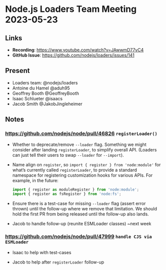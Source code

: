 # Node.js  Loaders Team Meeting 2023-05-23

## Links

* **Recording**: https://www.youtube.com/watch?v=JAwwmD77vC4
* **GitHub Issue**: https://github.com/nodejs/loaders/issues/141

## Present

* Loaders team: @nodejs/loaders
* Antoine du Hamel @aduh95
* Geoffrey Booth @GeoffreyBooth
* Isaac Schlueter @isaacs
* Jacob Smith @JakobJingleheimer


## Notes

### https://github.com/nodejs/node/pull/46826 `registerLoader()`

- Whether to deprecate/remove `--loader` flag. Something we might consider after landing `registerLoader`, to simplify overall API. (Loaders can just tell their users to swap `--loader` for `--import`).

- Name align on `register`, so `import { register } from 'node:module'` for what’s currently called `registerLoader`, to provide a standard namespace for registering customization hooks for various APIs. For example, in the future:

  ```js
  import { register as moduleRegister } from 'node:module';
  import { register as fsRegister } from 'node:fs';
  ```

- Ensure there is a test-case for missing `--loader` flag (assert error thrown) until the follow-up where we remove that limitation. We should hold the first PR from being released until the follow-up also lands.

- Jacob to handle follow-up (reunite ESMLoader classes) ~next week

### https://github.com/nodejs/node/pull/47999 `handle CJS via ESMLoader`

- Isaac to help with test-cases

- Jacob to help after `registerLoader` follow-up

